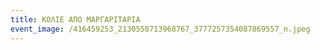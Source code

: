 ```yaml
---
title: ΚΟΛΙΕ ΑΠΟ ΜΑΡΓΑΡΙΤΑΡΙΑ
event_image: /416459253_2130558713968767_3777257354087869557_n.jpeg
---
```


